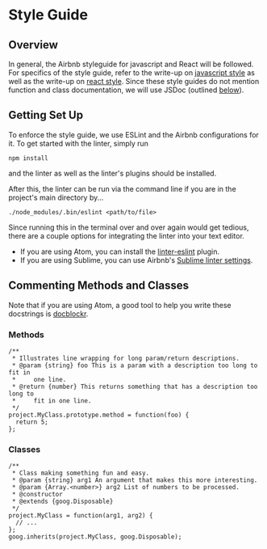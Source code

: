 # Style Guide

## Overview
In general, the Airbnb styleguide for javascript and React will be followed. For specifics of the style guide, refer to the
write-up on [javascript style](https://github.com/airbnb/javascript/blob/master/README.md) as well as the write-up on [react style](https://github.com/airbnb/javascript/tree/master/react#class-vs-reactcreateclass-vs-stateless).
Since these style guides do not mention function and class documentation, we will use JSDoc (outlined [below](#commenting-methods-and-classes)).

## Getting Set Up

To enforce the style guide, we use ESLint and the Airbnb configurations for it. To get started with the linter, simply run
```
npm install
```
and the linter as well as the linter's plugins should be installed.

After this, the linter can be run via the command line if you are in the project's main directory by...
```
./node_modules/.bin/eslint <path/to/file>
```

Since running this in the terminal over and over again would get tedious, there are a couple options for integrating the linter
into your text editor.

* If you are using Atom, you can install the [linter-eslint](https://github.com/AtomLinter/linter-eslint) plugin.
* If you are using Sublime, you can use Airbnb's [Sublime linter settings](https://github.com/airbnb/javascript/blob/master/linters/SublimeLinter/SublimeLinter.sublime-settings).

## Commenting Methods and Classes

Note that if you are using Atom, a good tool to help you write these docstrings is [docblockr](https://atom.io/packages/docblockr).

### Methods
```
/**
 * Illustrates line wrapping for long param/return descriptions.
 * @param {string} foo This is a param with a description too long to fit in
 *     one line.
 * @return {number} This returns something that has a description too long to
 *     fit in one line.
 */
project.MyClass.prototype.method = function(foo) {
  return 5;
};
```

### Classes
```
/**
 * Class making something fun and easy.
 * @param {string} arg1 An argument that makes this more interesting.
 * @param {Array.<number>} arg2 List of numbers to be processed.
 * @constructor
 * @extends {goog.Disposable}
 */
project.MyClass = function(arg1, arg2) {
  // ...
};
goog.inherits(project.MyClass, goog.Disposable);
```
